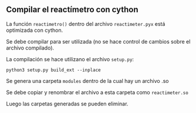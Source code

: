 
## Compilar el reactímetro con cython

La función `reactimetro()` dentro del archivo `reactimeter.pyx` está optimizada con cython.

Se debe compilar para ser utilizada (no se hace control de cambios sobre el archivo compilado).

La compilación se hace utilizano el archivo `setup.py`:

```
python3 setup.py build_ext --inplace

```

Se genera una carpeta `modules` dentro de la cual hay un archivo .so

Se debe copiar y renombrar el archivo a esta carpeta como `reactimeter.so`

Luego las carpetas generadas se pueden eliminar. 
